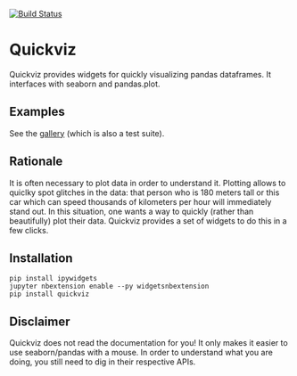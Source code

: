 [![Build Status](https://travis-ci.org/chmduquesne/quickviz.svg?branch=master)](https://travis-ci.org/chmduquesne/quickviz)

Quickviz
========

Quickviz provides widgets for quickly visualizing pandas dataframes. It
interfaces with seaborn and pandas.plot.

Examples
--------

See the
[gallery](https://nbviewer.jupyter.org/github/chmduquesne/quickviz/tree/master/quickviz/tests/seaborn/)
(which is also a test suite).

Rationale
---------

It is often necessary to plot data in order to understand it. Plotting
allows to quiclky spot glitches in the data: that person who is 180 meters
tall or this car which can speed thousands of kilometers per hour will
immediately stand out. In this situation, one wants a way to quickly
(rather than beautifully) plot their data. Quickviz provides a set of
widgets to do this in a few clicks.

Installation
------------

    pip install ipywidgets
    jupyter nbextension enable --py widgetsnbextension
    pip install quickviz

Disclaimer
----------

Quickviz does not read the documentation for you! It only makes it easier
to use seaborn/pandas with a mouse. In order to understand what you are
doing, you still need to dig in their respective APIs.
